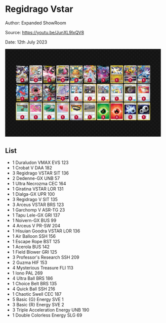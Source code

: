 # Regidrago Vstar

Author: Expanded ShowRoom

Source: <https://youtu.be/JunXL9IxQV8>

Date: 12th July 2023

![decklist](../../images/PAL/Regidrago%20Vstar/3-%20Regidrago%20Vstar.png)

## List

* 1 Duraludon VMAX EVS 123
* 1 Crobat V DAA 182
* 3 Regidrago VSTAR SIT 136
* 2 Dedenne-GX UNB 57
* 1 Ultra Necrozma CEC 164
* 1 Giratina VSTAR LOR 131
* 1 Dialga-GX UPR 100
* 3 Regidrago V SIT 135
* 3 Arceus VSTAR BRS 123
* 1 Garchomp V ASR-TG 23
* 1 Tapu Lele-GX GRI 137
* 1 Noivern-GX BUS 99
* 4 Arceus V PR-SW 204
* 1 Hisuian Goodra VSTAR LOR 136
* 1 Air Balloon SSH 156
* 1 Escape Rope BST 125
* 1 Acerola BUS 142
* 1 Field Blower GRI 125
* 3 Professor's Research SSH 209
* 2 Guzma HIF 153
* 4 Mysterious Treasure FLI 113
* 1 Iono PAL 269
* 4 Ultra Ball BRS 186
* 1 Choice Belt BRS 135
* 4 Quick Ball SSH 216
* 1 Chaotic Swell CEC 187
* 5 Basic {G} Energy SVE 1
* 3 Basic {R} Energy SVE 2
* 3 Triple Acceleration Energy UNB 190
* 1 Double Colorless Energy SLG 69
